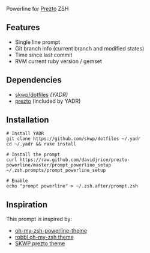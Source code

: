 Powerline for [Prezto](http://github.com/sorin-ionescu/prezto) ZSH


## Features

* Single line prompt
* Git branch info (current branch and modified states)
* Time since last commit
* RVM current ruby version / gemset

## Dependencies

* [skwp/dotfiles](http://github.com/skwp/dotfiles) *(YADR)*
* [prezto](https://github.com/sorin-ionescu/prezto) (included by YADR)

## Installation

    # Install YADR
    git clone https://github.com/skwp/dotfiles ~/.yadr
    cd ~/.yadr && rake install

    # Install the prompt
    curl https://raw.github.com/davidjrice/prezto-powerline/master/prompt_powerline_setup ~/.zsh.prompts/prompt_powerline_setup

    # Enable
    echo "prompt powerline" > ~/.zsh.after/prompt.zsh


## Inspiration

This prompt is inspired by:

* [oh-my-zsh-powerline-theme](http://github.com/jeremyFreeAgent/oh-my-zsh-powerline-theme)
* [robbl oh-my-zsh theme](http://github.com/robbl/oh-my-zsh-config)
* [SKWP prezto theme](http://github.com/skwp/dotfiles/blob/master/zsh/prezto-themes/prompt_skwp_setup)

